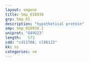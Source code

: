 ```yaml
---
layout: smgene
title: Smp_018930
grp: Smp_01
description: "hypothetical protein"
smp: Smp_018930.1
uniprot: "G4VG23"
length:   573
cdd: "cd11708, cl06123"
kk: ns
categories: sm
---
```

